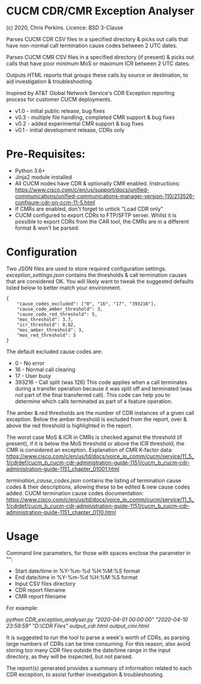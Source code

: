 # CUCM CDR/CMR Exception Analyser

(c) 2020, Chris Perkins. Licence: BSD 3-Clause


Parses CUCM CDR CSV files in a specified directory & picks out calls that have non-normal call termination cause codes between 2 UTC dates.

Parses CUCM CMR CSV files in a specified directory (if present) & picks out calls that have poor minimum MoS or maximum ICR between 2 UTC dates.

Outputs HTML reports that groups these calls by source or destination, to aid investigation & troubleshooting.

Inspired by AT&T Global Network Service's CDR Exception reporting process for customer CUCM deployments.

* v1.0 - initial public release, bug fixes
* v0.3 - multiple file handling, completed CMR support & bug fixes
* v0.2 - added experimental CMR support & bug fixes
* v0.1 - initial development release, CDRs only


# Pre-Requisites:
* Python 3.6+
* Jinja2 module installed
* All CUCM nodes have CDR & optionally CMR enabled. Instructions: https://www.cisco.com/c/en/us/support/docs/unified-communications/unified-communications-manager-version-110/213526-configure-cdr-on-ccm-11-5.html
* If CMRs are enabled, don't forget to untick "Load CDR only"
* CUCM configured to export CDRs to FTP/SFTP server. Whilst it is possible to export CDRs from the CAR tool, the CMRs are in a different format & won't be parsed.

# Configuration
Two JSON files are used to store required configuration settings.
_exception_settings.json_ contains the thresholds & call termination causes that are considered OK. You will likely want to tweak the suggested defaults listed below to better match your environment.

```
{
	"cause_codes_excluded": ["0", "16", "17", "393216"],
	"cause_code_amber_threshold": 3,
	"cause_code_red_threshold": 5,
	"mos_threshold": 3.7,
	"icr_threshold": 0.02,
	"mos_amber_threshold": 3,
	"mos_red_threshold": 5
}
```

The default excluded cause codes are:
* 0 - No error
* 16 - Normal call clearing
* 17 - User busy
* 393216 - Call split (was 126) This code applies when a call terminates during a transfer operation because it was split off and terminated (was not part of the final transferred call). This code can help you to determine which calls terminated as part of a feature operation.

The amber & red thresholds are the number of CDR instances of a given call exception. Below the amber threshold is excluded from the report, over & above the red threshold is highlighted in the report.

The worst case MoS & ICR in CMRs is checked against the threshold (if present), if it is below the MoS threshold or above the ICR threshold, the CMR is considered an exception.
Explanation of CMR K-factor data: https://www.cisco.com/c/en/us/td/docs/voice_ip_comm/cucm/service/11_5_1/cdrdef/cucm_b_cucm-cdr-administration-guide-1151/cucm_b_cucm-cdr-administration-guide-1151_chapter_01001.html

_termination_cause_codes.json_ contains the listing of termination cause codes & their descriptions, allowing these to be edited & new cause codes added. CUCM termination cause codes documentation: https://www.cisco.com/c/en/us/td/docs/voice_ip_comm/cucm/service/11_5_1/cdrdef/cucm_b_cucm-cdr-administration-guide-1151/cucm_b_cucm-cdr-administration-guide-1151_chapter_0110.html

# Usage
Command line parameters, for those with spaces enclose the parameter in "":

* Start date/time in %Y-%m-%d %H:%M:%S format
* End date/time in %Y-%m-%d %H:%M:%S format
* Input CSV files directory
* CDR report filename
* CMR report filename

For example:

_python CDR_exception_analyser.py "2020-04-01 00:00:00" "2020-04-10 23:59:59" "D:\CDR Files" output_cdr.html output_cmr.html_

It is suggested to run the tool to parse a week's worth of CDRs, as parsing large numbers of CDRs can be time consuming. For this reason, also avoid storing too many CDR files outside the date/time range in the input directory, as they will be inspected, but not parsed.

The report(s) generated provides a summary of information related to each CDR exception, to assist further investigation & troubleshooting.
